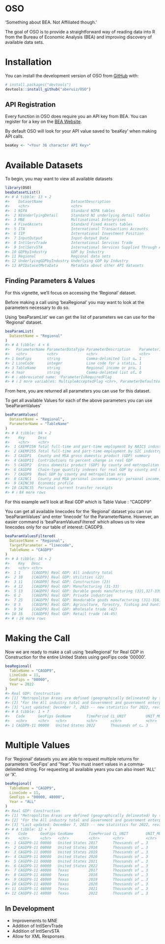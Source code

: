 
# OSO

‘Something about BEA. Not Affiliated though.’

The goal of OSO is to provide a straightforward way of reading data into
R from the Bureau of Economic Analysis (BEA) and improving discovery of
available data sets.

# Installation

You can install the development version of OSO from
[GitHub](https:://github.com/) with:

``` r
# install.packages("devtools")
devtools::install_github("aberuiz/OSO")
```

## API Registration

Every function in OSO does require you an API key from BEA. You can
register for a key on the [BEA
Website](https://apps.bea.gov/api/signup/).

By default OSO will look for your API value saved to ‘beaKey’ when
making API calls.

``` r
beaKey <- "<Your 36 character API Key>"
```

# Available Datasets

To begin, you may want to view all available datasets

``` r
library(OSO)
beaDatasetList()
#> # A tibble: 13 × 2
#>    DatasetName             DatasetDescription                                
#>    <chr>                   <chr>                                             
#>  1 NIPA                    Standard NIPA tables                              
#>  2 NIUnderlyingDetail      Standard NI underlying detail tables              
#>  3 MNE                     Multinational Enterprises                         
#>  4 FixedAssets             Standard Fixed Assets tables                      
#>  5 ITA                     International Transactions Accounts               
#>  6 IIP                     International Investment Position                 
#>  7 InputOutput             Input-Output Data                                 
#>  8 IntlServTrade           International Services Trade                      
#>  9 IntlServSTA             International Services Supplied Through Affiliates
#> 10 GDPbyIndustry           GDP by Industry                                   
#> 11 Regional                Regional data sets                                
#> 12 UnderlyingGDPbyIndustry Underlying GDP by Industry                        
#> 13 APIDatasetMetaData      Metadata about other API datasets
```

## Finding Parameters & Values

For this vignette, we’ll focus on accessing the ‘Regional’ dataset.

Before making a call using ‘beaRegional’ you may want to look at the
parameters necessary to do so.

Using ‘beaParamList’ we can get the list of parameters we can use for
the ‘Regional’ dataset.

``` r
beaParamList(
  DatasetName = "Regional"
)
#> # A tibble: 4 × 6
#>   ParameterName ParameterDataType ParameterDescription    ParameterIsRequiredF…¹
#>   <chr>         <chr>             <chr>                   <chr>                 
#> 1 GeoFips       string            Comma-delimited list o… 1                     
#> 2 LineCode      integer           Line code for a statis… 1                     
#> 3 TableName     string            Regional income or pro… 1                     
#> 4 Year          string            Comma-delimted list of… 0                     
#> # ℹ abbreviated name: ¹​ParameterIsRequiredFlag
#> # ℹ 2 more variables: MultipleAcceptedFlag <chr>, ParameterDefaultValue <chr>
```

From here, you are returned all parameters you can use for this dataset.

To get all available Values for each of the above parameters you can use
‘beaParamValues’

``` r
beaParamValues(
  DatasetName = "Regional",
  ParameterName = "TableName"
)
#> # A tibble: 94 × 2
#>    Key      Desc                                                                
#>    <chr>    <chr>                                                               
#>  1 CAEMP25N Total full-time and part-time employment by NAICS industry          
#>  2 CAEMP25S Total full-time and part-time employment by SIC industry            
#>  3 CAGDP1   County and MSA gross domestic product (GDP) summary                 
#>  4 CAGDP11  Contributions to percent change in real GDP                         
#>  5 CAGDP2   Gross domestic product (GDP) by county and metropolitan area        
#>  6 CAGDP8   Chain-type quantity indexes for real GDP by county and metropolitan…
#>  7 CAGDP9   Real GDP by county and metropolitan area                            
#>  8 CAINC1   County and MSA personal income summary: personal income, population…
#>  9 CAINC30  Economic profile                                                    
#> 10 CAINC35  Personal current transfer receipts                                  
#> # ℹ 84 more rows
```

For this example we’ll look at Real GDP which is Table Value : “CAGDP9”

You can get all available linecodes for the ‘Regional’ dataset you can
run ‘beaParamValues’ and enter ‘linecode’ for the ParameterName.
However, an easier command is ‘beaParamValuesFiltered’ which allows us
to view linecodes only for our table of interest: CAGDP9.

``` r
beaParamValuesFiltered(
  DatasetName = "Regional",
  TargetParameter = "linecode",
  TableName = "CAGDP9"
)
#> # A tibble: 34 × 2
#>    Key   Desc                                                               
#>    <chr> <chr>                                                              
#>  1 1     [CAGDP9] Real GDP: All industry total                              
#>  2 10    [CAGDP9] Real GDP: Utilities (22)                                  
#>  3 11    [CAGDP9] Real GDP: Construction (23)                               
#>  4 12    [CAGDP9] Real GDP: Manufacturing (31-33)                           
#>  5 13    [CAGDP9] Real GDP: Durable goods manufacturing (321,327-339)       
#>  6 2     [CAGDP9] Real GDP: Private industries                              
#>  7 25    [CAGDP9] Real GDP: Nondurable goods manufacturing (311-316,322-326)
#>  8 3     [CAGDP9] Real GDP: Agriculture, forestry, fishing and hunting (11) 
#>  9 34    [CAGDP9] Real GDP: Wholesale trade (42)                            
#> 10 35    [CAGDP9] Real GDP: Retail trade (44-45)                            
#> # ℹ 24 more rows
```

# Making the Call

Now we are ready to make a call using ‘beaRegional’ for Real GDP in
Construction for the entire United States using geoFips code ‘00000’.

``` r
beaRegional(
  TableName = "CAGDP9",
  LineCode = 11,
  GeoFips = "00000",
  Year = 2022
)
#> Real GDP: Construction
#> [1] "Metropolitan Areas are defined (geographically delineated) by the Office of Management and Budget (OMB) bulletin no. 20-01 issued March 6, 2020."                                                                                                                                                                               
#> [2] "For the All industry total and Government and government enterprises, the difference between the United States and Metropolitan and Nonmetropolitan portions reflects overseas activity, economic activity taking place outside the borders of the United States by the military and associated federal civilian support staff."
#> [3] "Last updated: December 7, 2023 -- new statistics for 2022, revised statistics for 2017-2021."
#> # A tibble: 1 × 7
#>   Code      GeoFips GeoName       TimePeriod CL_UNIT         UNIT_MULT DataValue
#>   <chr>     <chr>   <chr>         <chr>      <chr>           <chr>     <chr>    
#> 1 CAGDP9-11 00000   United States 2022       Thousands of c… 3         827768000
```

# Multiple Values

For ‘Regional’ datasets you are able to request multiple returns for
parameters ‘GeoFips’ and ‘Year’. You must insert values in a
comma-delimited string. For requesting all available years you can also
insert ‘ALL’ or ‘X’.

``` r
beaRegional(
  TableName = "CAGDP9",
  LineCode = 11,
  GeoFips = "00000, 48000",
  Year = "ALL"
)
#> Real GDP: Construction
#> [1] "Metropolitan Areas are defined (geographically delineated) by the Office of Management and Budget (OMB) bulletin no. 20-01 issued March 6, 2020."                                                                                                                                                                               
#> [2] "For the All industry total and Government and government enterprises, the difference between the United States and Metropolitan and Nonmetropolitan portions reflects overseas activity, economic activity taking place outside the borders of the United States by the military and associated federal civilian support staff."
#> [3] "Last updated: December 7, 2023 -- new statistics for 2022, revised statistics for 2017-2021."
#> # A tibble: 12 × 7
#>    Code      GeoFips GeoName       TimePeriod CL_UNIT        UNIT_MULT DataValue
#>    <chr>     <chr>   <chr>         <chr>      <chr>          <chr>     <chr>    
#>  1 CAGDP9-11 00000   United States 2017       Thousands of … 3         840220000
#>  2 CAGDP9-11 00000   United States 2018       Thousands of … 3         863755000
#>  3 CAGDP9-11 00000   United States 2019       Thousands of … 3         882046000
#>  4 CAGDP9-11 00000   United States 2020       Thousands of … 3         856487000
#>  5 CAGDP9-11 00000   United States 2021       Thousands of … 3         888104000
#>  6 CAGDP9-11 00000   United States 2022       Thousands of … 3         827768000
#>  7 CAGDP9-11 48000   Texas         2017       Thousands of … 3         88478080 
#>  8 CAGDP9-11 48000   Texas         2018       Thousands of … 3         87963012 
#>  9 CAGDP9-11 48000   Texas         2019       Thousands of … 3         90383450 
#> 10 CAGDP9-11 48000   Texas         2020       Thousands of … 3         87536636 
#> 11 CAGDP9-11 48000   Texas         2021       Thousands of … 3         88865961 
#> 12 CAGDP9-11 48000   Texas         2022       Thousands of … 3         83697711
```

## In Development

- Improvements to MNE
- Addition of IntlServTrade
- Addition of IntlServSTA
- Allow for XML Responses
